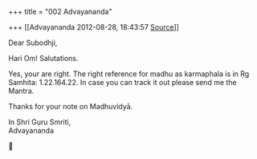 +++
title = "002 Advayananda"

+++
[[Advayananda	2012-08-28, 18:43:57 [Source](https://groups.google.com/g/bvparishat/c/pudQ3KbSyGg)]]



Dear Subodhji,  

Hari Om! Salutations.  
  

Yes, your are right. The right reference for madhu as karmaphala is in Ṛg Samhita: 1.22.164.22. In case you can track it out please send me the Mantra.

Thanks for your note on Madhuvidyā.

  

In Shri Guru Smriti,  
Advayananda  
  



